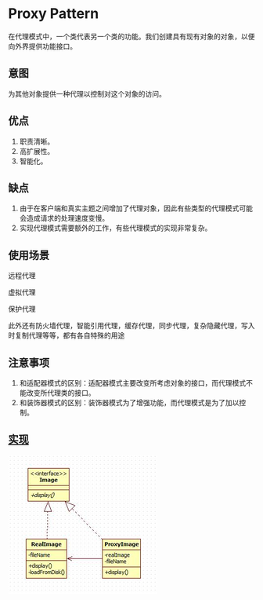 # Proxy Pattern

在代理模式中，一个类代表另一个类的功能。我们创建具有现有对象的对象，以便向外界提供功能接口。

## 意图

为其他对象提供一种代理以控制对这个对象的访问。

## 优点

1. 职责清晰。
2. 高扩展性。
3. 智能化。

## 缺点

 1. 由于在客户端和真实主题之间增加了代理对象，因此有些类型的代理模式可能会造成请求的处理速度变慢。
 2. 实现代理模式需要额外的工作，有些代理模式的实现非常复杂。

## 使用场景

远程代理

虚拟代理

保护代理

此外还有防火墙代理，智能引用代理，缓存代理，同步代理，复杂隐藏代理，写入时复制代理等等，都有各自特殊的用途

## 注意事项

 1. 和适配器模式的区别：适配器模式主要改变所考虑对象的接口，而代理模式不能改变所代理类的接口。
 2. 和装饰器模式的区别：装饰器模式为了增强功能，而代理模式是为了加以控制。

## [实现](https://github.com/shiyangqin/Qinsy/tree/master/DesignPatterns/ProxyPattern)

<img src="img/ProxyPattern.jpg" />
